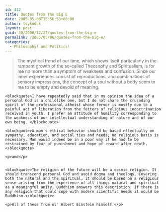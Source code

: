 ```yaml
---
id: 412
title: Quotes from The Big E
date: 2005-05-06T15:56:53+00:00
author: tsykoduk
layout: post
guid: 30/2008/12/27/quotes-from-the-big-e
permalink: /2005/05/06/quotes-from-the-big-e/
categories:
  - Philosophy! and Politics!
---
```

<blockquote>The mystical trend of our time, which shows itself particularly in the rampant growth of the so-called Theosophy and Spiritualism, is for me no more than a symptom of weakness and confusion. Since our inner experiences consist of reproductions, and combinations of sensory impressions, the concept of a soul without a body seem to me to be empty and devoid of meaning.</blockquote>

	<blockquote>I have repeatedly said that in my opinion the idea of a personal God is a childlike one, but I do not share the crusading spirit of the professional atheist whose fervor is mostly due to a painful act of liberation from the fetters of religious indoctrination received in youth. I prefer an attitude of humility corresponding to the weakness of our intellectual understanding of nature and of our own being. </blockquote>

	<blockquote>A man's ethical behavior should be based effectually on sympathy, education, and social ties and needs; no religious basis is necessary. Man would indeed be in a poor way if he had to be restrained by fear of punishment and hope of reward after death.</blockquote>

	<p>and</p>


	<blockquote>The religion of the future will be a cosmic religion. It should transcend personal God and avoid dogma and theology. Covering both the natural and the spiritual, it should be based on a religious sense arising from the experience of all things natural and spiritual as a meaningful unity. Buddhism answers this description. If there is any religion that could cope with modern scientific needs it would be Buddhism.</blockquote>

	<p>All of these from ol' Albert Einstein himself.</p>